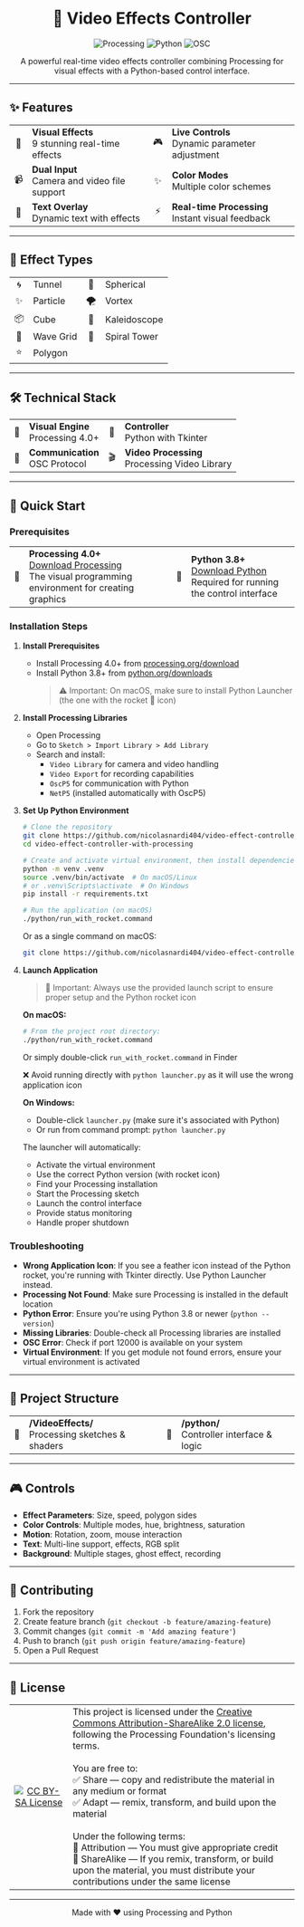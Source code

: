 <div align="center">
  <h1>🎥 Video Effects Controller</h1>
  
  <p>
    <img src="https://img.shields.io/badge/Processing-4.0-blue?style=for-the-badge&logo=processing" alt="Processing">
    <img src="https://img.shields.io/badge/Python-3.8+-yellow?style=for-the-badge&logo=python" alt="Python">
    <img src="https://img.shields.io/badge/OSC-Protocol-green?style=for-the-badge" alt="OSC">
  </p>
  
  <p>A powerful real-time video effects controller combining Processing for visual effects with a Python-based control interface.</p>
</div>

---

## ✨ Features

<div align="center">
  <table>
    <tr>
      <td align="center">🎨</td>
      <td><strong>Visual Effects</strong><br/>9 stunning real-time effects</td>
      <td align="center">🎮</td>
      <td><strong>Live Controls</strong><br/>Dynamic parameter adjustment</td>
    </tr>
    <tr>
      <td align="center">📹</td>
      <td><strong>Dual Input</strong><br/>Camera and video file support</td>
      <td align="center">✨</td>
      <td><strong>Color Modes</strong><br/>Multiple color schemes</td>
    </tr>
    <tr>
      <td align="center">📝</td>
      <td><strong>Text Overlay</strong><br/>Dynamic text with effects</td>
      <td align="center">⚡</td>
      <td><strong>Real-time Processing</strong><br/>Instant visual feedback</td>
    </tr>
  </table>
</div>

---

## 🎨 Effect Types

<div align="center">
  <table>
    <tr>
      <td align="center">🌀</td>
      <td>Tunnel</td>
      <td align="center">🔮</td>
      <td>Spherical</td>
    </tr>
    <tr>
      <td align="center">✨</td>
      <td>Particle</td>
      <td align="center">🌪️</td>
      <td>Vortex</td>
    </tr>
    <tr>
      <td align="center">📦</td>
      <td>Cube</td>
      <td align="center">🎡</td>
      <td>Kaleidoscope</td>
    </tr>
    <tr>
      <td align="center">🌊</td>
      <td>Wave Grid</td>
      <td align="center">🗼</td>
      <td>Spiral Tower</td>
    </tr>
    <tr>
      <td align="center">⭐</td>
      <td>Polygon</td>
    </tr>
  </table>
</div>

---

## 🛠️ Technical Stack

<div align="center">
  <table>
    <tr>
      <td align="center">🎨</td>
      <td><strong>Visual Engine</strong><br/>Processing 4.0+</td>
      <td align="center">🐍</td>
      <td><strong>Controller</strong><br/>Python with Tkinter</td>
    </tr>
    <tr>
      <td align="center">📡</td>
      <td><strong>Communication</strong><br/>OSC Protocol</td>
      <td align="center">🎬</td>
      <td><strong>Video Processing</strong><br/>Processing Video Library</td>
    </tr>
  </table>
</div>

---

## 🚀 Quick Start

### Prerequisites

<div align="center">
  <table>
    <tr>
      <td align="center">🎨</td>
      <td>
        <strong>Processing 4.0+</strong><br/>
        <a href="https://processing.org/download">Download Processing</a><br/>
        The visual programming environment for creating graphics
      </td>
      <td align="center">🐍</td>
      <td>
        <strong>Python 3.8+</strong><br/>
        <a href="https://www.python.org/downloads/">Download Python</a><br/>
        Required for running the control interface
      </td>
    </tr>
  </table>
</div>

### Installation Steps

1. **Install Prerequisites**
   - Install Processing 4.0+ from [processing.org/download](https://processing.org/download)
   - Install Python 3.8+ from [python.org/downloads](https://www.python.org/downloads/)
     > ⚠️ Important: On macOS, make sure to install Python Launcher (the one with the rocket 🚀 icon)

2. **Install Processing Libraries**
   - Open Processing
   - Go to `Sketch > Import Library > Add Library`
   - Search and install:
     - `Video Library` for camera and video handling
     - `Video Export` for recording capabilities
     - `OscP5` for communication with Python
     - `NetP5` (installed automatically with OscP5)

3. **Set Up Python Environment**
   ```bash
   # Clone the repository
   git clone https://github.com/nicolasnardi404/video-effect-controller-with-processing.git
   cd video-effect-controller-with-processing

   # Create and activate virtual environment, then install dependencies
   python -m venv .venv
   source .venv/bin/activate  # On macOS/Linux
   # or .venv\Scripts\activate  # On Windows
   pip install -r requirements.txt

   # Run the application (on macOS)
   ./python/run_with_rocket.command
   ```

   Or as a single command on macOS:
   ```bash
   git clone https://github.com/nicolasnardi404/video-effect-controller-with-processing.git && cd video-effect-controller-with-processing && python -m venv .venv && source .venv/bin/activate && pip install -r requirements.txt && chmod +x python/run_with_rocket.command && ./python/run_with_rocket.command
   ```

4. **Launch Application**
   > 🚨 Important: Always use the provided launch script to ensure proper setup and the Python rocket icon
   
   **On macOS:**
   ```bash
   # From the project root directory:
   ./python/run_with_rocket.command
   ```
   Or simply double-click `run_with_rocket.command` in Finder
   
   ❌ Avoid running directly with `python launcher.py` as it will use the wrong application icon

   **On Windows:**
   - Double-click `launcher.py` (make sure it's associated with Python)
   - Or run from command prompt: `python launcher.py`

   The launcher will automatically:
   - Activate the virtual environment
   - Use the correct Python version (with rocket icon)
   - Find your Processing installation
   - Start the Processing sketch
   - Launch the control interface
   - Provide status monitoring
   - Handle proper shutdown

### Troubleshooting

- **Wrong Application Icon**: If you see a feather icon instead of the Python rocket, you're running with Tkinter directly. Use Python Launcher instead.
- **Processing Not Found**: Make sure Processing is installed in the default location
- **Python Error**: Ensure you're using Python 3.8 or newer (`python --version`)
- **Missing Libraries**: Double-check all Processing libraries are installed
- **OSC Error**: Check if port 12000 is available on your system
- **Virtual Environment**: If you get module not found errors, ensure your virtual environment is activated

---

## 📁 Project Structure

<div align="center">
  <table>
    <tr>
      <td align="center">🎨</td>
      <td><strong>/VideoEffects/</strong><br/>Processing sketches & shaders</td>
      <td align="center">🐍</td>
      <td><strong>/python/</strong><br/>Controller interface & logic</td>
    </tr>
  </table>
</div>

---

## 🎮 Controls

- **Effect Parameters**: Size, speed, polygon sides
- **Color Controls**: Multiple modes, hue, brightness, saturation
- **Motion**: Rotation, zoom, mouse interaction
- **Text**: Multi-line support, effects, RGB split
- **Background**: Multiple stages, ghost effect, recording

---

## 🤝 Contributing

1. Fork the repository
2. Create feature branch (`git checkout -b feature/amazing-feature`)
3. Commit changes (`git commit -m 'Add amazing feature'`)
4. Push to branch (`git push origin feature/amazing-feature`)
5. Open a Pull Request

---

## 📜 License

<div align="center">
  <table>
    <tr>
      <td align="center">
        <a href="https://creativecommons.org/licenses/by-sa/2.0/">
          <img src="https://mirrors.creativecommons.org/presskit/buttons/88x31/svg/by-sa.svg" alt="CC BY-SA License">
        </a>
      </td>
      <td>
        This project is licensed under the <a href="https://creativecommons.org/licenses/by-sa/2.0/">Creative Commons Attribution-ShareAlike 2.0 license</a>, following the Processing Foundation's licensing terms.
        <br/><br/>
        You are free to:<br/>
        ✅ Share — copy and redistribute the material in any medium or format<br/>
        ✅ Adapt — remix, transform, and build upon the material
        <br/><br/>
        Under the following terms:<br/>
        📝 Attribution — You must give appropriate credit<br/>
        🔄 ShareAlike — If you remix, transform, or build upon the material, you must distribute your contributions under the same license
      </td>
    </tr>
  </table>
</div>

---

<div align="center">
  <p>Made with ❤️ using Processing and Python</p>
</div> 